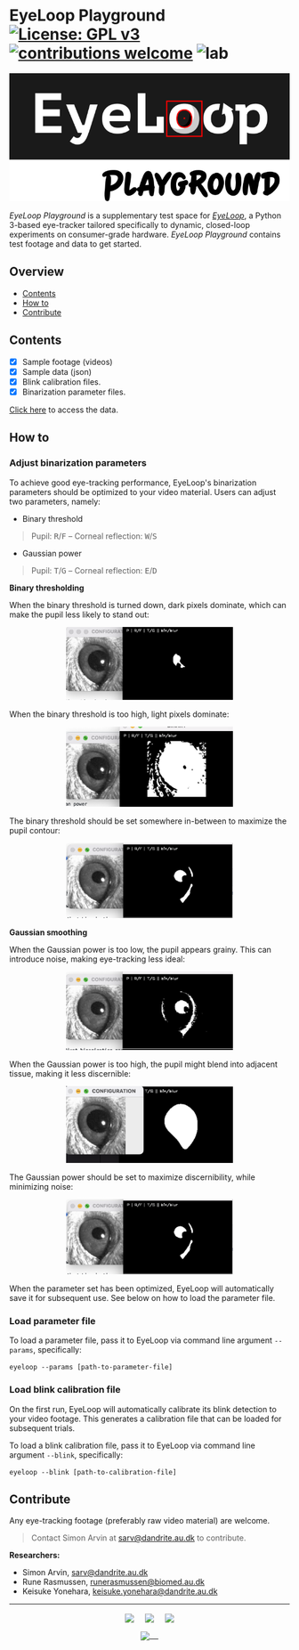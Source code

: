 # EyeLoop Playground [![License: GPL v3](https://img.shields.io/badge/License-GPLv3-blue.svg)](https://www.gnu.org/licenses/gpl-3.0) [![contributions welcome](https://img.shields.io/badge/contributions-welcome-brightgreen.svg?style=flat)](https://github.com/simonarvin/eyeloop_playground/issues) ![lab](https://img.shields.io/badge/yonehara-lab-blue) 

<p align="center">
<img src="https://github.com/simonarvin/eyeloop_playground/blob/master/misc/logo.svg?raw=true">
</p>

*EyeLoop Playground* is a supplementary test space for [*EyeLoop*](https://github.com/simonarvin/eyeloop), a Python 3-based eye-tracker tailored specifically to dynamic, closed-loop experiments on consumer-grade hardware. *EyeLoop Playground* contains test footage and data to get started.

## Overview ##
- [Contents](#contents)
- [How to](#how-to)
- [Contribute](#contribute)

## Contents ##
- [x] Sample footage (videos)
- [x] Sample data (json)
- [x] Blink calibration files.
- [x] Binarization parameter files.

[Click here](https://github.com/simonarvin/eyeloop_playground/tree/master/examples) to access the data.

## How to ##

### Adjust binarization parameters ###
To achieve good eye-tracking performance, EyeLoop's binarization parameters should be optimized to your video material. Users can adjust two parameters, namely:

- Binary threshold

> Pupil: <kbd>R</kbd>/<kbd>F</kbd> – Corneal reflection: <kbd>W</kbd>/<kbd>S</kbd>

- Gaussian power

> Pupil: <kbd>T</kbd>/<kbd>G</kbd> – Corneal reflection: <kbd>E</kbd>/<kbd>D</kbd>

**Binary thresholding**

When the binary threshold is turned down, dark pixels dominate, which can make the pupil less likely to stand out:

<p align="center">
<img src="https://github.com/simonarvin/eyeloop_playground/blob/master/misc/Guide/low_binary.png" width = 300>
</p>

When the binary threshold is too high, light pixels dominate:

<p align="center">
<img src="https://github.com/simonarvin/eyeloop_playground/blob/master/misc/Guide/high_binary.png" width = 300>
</p>

The binary threshold should be set somewhere in-between to maximize the pupil contour:

<p align="center">
<img src="https://github.com/simonarvin/eyeloop_playground/blob/master/misc/Guide/ideal.png" width = 300>
</p>

**Gaussian smoothing**

When the Gaussian power is too low, the pupil appears grainy. This can introduce noise, making eye-tracking less ideal:

<p align="center">
<img src="https://github.com/simonarvin/eyeloop_playground/blob/master/misc/Guide/low_gaussian.png" width = 300>
</p>

When the Gaussian power is too high, the pupil might blend into adjacent tissue, making it less discernible:

<p align="center">
<img src="https://github.com/simonarvin/eyeloop_playground/blob/master/misc/Guide/high_gaussian.png" width = 300>
</p>

The Gaussian power should be set to maximize discernibility, while minimizing noise:

<p align="center">
<img src="https://github.com/simonarvin/eyeloop_playground/blob/master/misc/Guide/ideal.png" width = 300>
</p>

When the parameter set has been optimized, EyeLoop will automatically save it for subsequent use. See below on how to load the parameter file.

### Load parameter file ###
To load a parameter file, pass it to EyeLoop via command line argument ```--params```, specifically:
```
eyeloop --params [path-to-parameter-file]
```

### Load blink calibration file ###
On the first run, EyeLoop will automatically calibrate its blink detection to your video footage. This generates a calibration file that can be loaded for subsequent trials. 

To load a blink calibration file, pass it to EyeLoop via command line argument ```--blink```, specifically:
```
eyeloop --blink [path-to-calibration-file]
```

## Contribute ##
Any eye-tracking footage (preferably raw video material) are welcome.

> Contact Simon Arvin at sarv@dandrite.au.dk to contribute.

**Researchers:**

- Simon Arvin, sarv@dandrite.au.dk
- Rune Rasmussen, runerasmussen@biomed.au.dk
- Keisuke Yonehara, keisuke.yonehara@dandrite.au.dk

---
<p align="center">
    <img src="https://github.com/simonarvin/eyeloop/blob/master/misc/imgs/aarhusuniversity.svg?raw=true" align="center" height="40">&nbsp;&nbsp;&nbsp;&nbsp;
    <img src="https://github.com/simonarvin/eyeloop/blob/master/misc/imgs/dandrite.svg?raw=true" align="center" height="40">&nbsp;&nbsp;&nbsp;&nbsp;
    <img src="https://github.com/simonarvin/eyeloop/blob/master/misc/imgs/nordicembl.svg?raw=true" align="center" height="40">
</p>
<p align="center">
    <a href="http://www.yoneharalab.com">
    <img src="https://github.com/simonarvin/eyeloop/blob/master/misc/imgs/yoneharalab.svg?raw=true" align="center" height="18">&nbsp;&nbsp;&nbsp;&nbsp;
    </a>
    </p>
